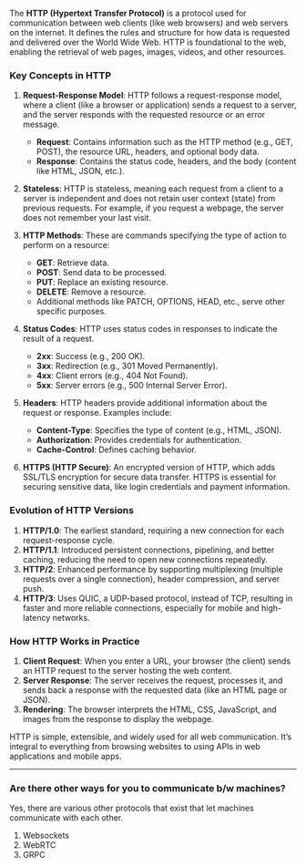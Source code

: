 The **HTTP (Hypertext Transfer Protocol)** is a protocol used for communication between web clients (like web browsers) and web servers on the internet. It defines the rules and structure for how data is requested and delivered over the World Wide Web. HTTP is foundational to the web, enabling the retrieval of web pages, images, videos, and other resources.

### Key Concepts in HTTP

1. **Request-Response Model**: HTTP follows a request-response model, where a client (like a browser or application) sends a request to a server, and the server responds with the requested resource or an error message.
   - **Request**: Contains information such as the HTTP method (e.g., GET, POST), the resource URL, headers, and optional body data.
   - **Response**: Contains the status code, headers, and the body (content like HTML, JSON, etc.).

2. **Stateless**: HTTP is stateless, meaning each request from a client to a server is independent and does not retain user context (state) from previous requests. For example, if you request a webpage, the server does not remember your last visit.

3. **HTTP Methods**: These are commands specifying the type of action to perform on a resource:
   - **GET**: Retrieve data.
   - **POST**: Send data to be processed.
   - **PUT**: Replace an existing resource.
   - **DELETE**: Remove a resource.
   - Additional methods like PATCH, OPTIONS, HEAD, etc., serve other specific purposes.

4. **Status Codes**: HTTP uses status codes in responses to indicate the result of a request.
   - **2xx**: Success (e.g., 200 OK).
   - **3xx**: Redirection (e.g., 301 Moved Permanently).
   - **4xx**: Client errors (e.g., 404 Not Found).
   - **5xx**: Server errors (e.g., 500 Internal Server Error).

5. **Headers**: HTTP headers provide additional information about the request or response. Examples include:
   - **Content-Type**: Specifies the type of content (e.g., HTML, JSON).
   - **Authorization**: Provides credentials for authentication.
   - **Cache-Control**: Defines caching behavior.

6. **HTTPS (HTTP Secure)**: An encrypted version of HTTP, which adds SSL/TLS encryption for secure data transfer. HTTPS is essential for securing sensitive data, like login credentials and payment information.

### Evolution of HTTP Versions

1. **HTTP/1.0**: The earliest standard, requiring a new connection for each request-response cycle.
2. **HTTP/1.1**: Introduced persistent connections, pipelining, and better caching, reducing the need to open new connections repeatedly.
3. **HTTP/2**: Enhanced performance by supporting multiplexing (multiple requests over a single connection), header compression, and server push.
4. **HTTP/3**: Uses QUIC, a UDP-based protocol, instead of TCP, resulting in faster and more reliable connections, especially for mobile and high-latency networks.

### How HTTP Works in Practice

1. **Client Request**: When you enter a URL, your browser (the client) sends an HTTP request to the server hosting the web content.
2. **Server Response**: The server receives the request, processes it, and sends back a response with the requested data (like an HTML page or JSON).
3. **Rendering**: The browser interprets the HTML, CSS, JavaScript, and images from the response to display the webpage.

HTTP is simple, extensible, and widely used for all web communication. It’s integral to everything from browsing websites to using APIs in web applications and mobile apps.

---

### Are there other ways for you to communicate b/w machines?

Yes, there are various other protocols that exist that let machines communicate with each other.

1. Websockets
2. WebRTC
3. GRPC